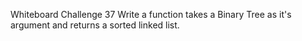 Whiteboard Challenge 37
Write a function takes a Binary Tree as it's argument and returns a sorted linked list.
